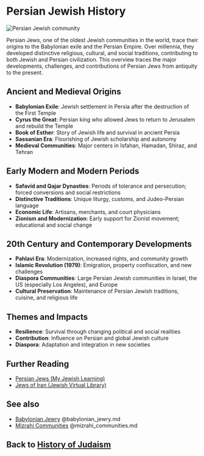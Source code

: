 # Persian Jewish History

![Persian Jewish community](persian_jews.jpg)

Persian Jews, one of the oldest Jewish communities in the world, trace their origins to the Babylonian exile and the Persian Empire. Over millennia, they developed distinctive religious, cultural, and social traditions, contributing to both Jewish and Persian civilization. This overview traces the major developments, challenges, and contributions of Persian Jews from antiquity to the present.

## Ancient and Medieval Origins

- **Babylonian Exile**: Jewish settlement in Persia after the destruction of the First Temple
- **Cyrus the Great**: Persian king who allowed Jews to return to Jerusalem and rebuild the Temple
- **Book of Esther**: Story of Jewish life and survival in ancient Persia
- **Sassanian Era**: Flourishing of Jewish scholarship and autonomy
- **Medieval Communities**: Major centers in Isfahan, Hamadan, Shiraz, and Tehran

## Early Modern and Modern Periods

- **Safavid and Qajar Dynasties**: Periods of tolerance and persecution; forced conversions and social restrictions
- **Distinctive Traditions**: Unique liturgy, customs, and Judeo-Persian language
- **Economic Life**: Artisans, merchants, and court physicians
- **Zionism and Modernization**: Early support for Zionist movement; educational and social change

## 20th Century and Contemporary Developments

- **Pahlavi Era**: Modernization, increased rights, and community growth
- **Islamic Revolution (1979)**: Emigration, property confiscation, and new challenges
- **Diaspora Communities**: Large Persian Jewish communities in Israel, the US (especially Los Angeles), and Europe
- **Cultural Preservation**: Maintenance of Persian Jewish traditions, cuisine, and religious life

## Themes and Impacts

- **Resilience**: Survival through changing political and social realities
- **Contribution**: Influence on Persian and global Jewish culture
- **Diaspora**: Adaptation and integration in new societies

## Further Reading
- [Persian Jews (My Jewish Learning)](https://www.myjewishlearning.com/article/persian-jews/)
- [Jews of Iran (Jewish Virtual Library)](https://www.jewishvirtuallibrary.org/jews-of-iran)

## See also
- [Babylonian Jewry](./babylonian_jewry.md) @babylonian_jewry.md
- [Mizrahi Communities](./mizrahi_communities.md) @mizrahi_communities.md

## Back to [History of Judaism](./README.md)
